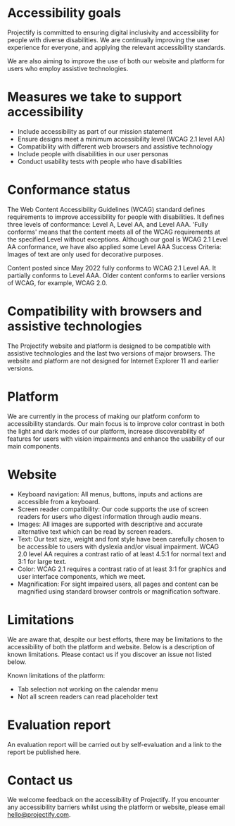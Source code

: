 # Accessibility goals

Projectify is committed to ensuring digital inclusivity and accessibility for
people with diverse disabilities. We are continually improving the user
experience for everyone, and applying the relevant accessibility standards.

We are also aiming to improve the use of both our website and platform for
users who employ assistive technologies.

# Measures we take to support accessibility

- Include accessibility as part of our mission statement
- Ensure designs meet a minimum accessibility level (WCAG 2.1 level AA)
- Compatibility with different web browsers and assistive technology
- Include people with disabilities in our user personas
- Conduct usability tests with people who have disabilities

# Conformance status

The Web Content Accessibility Guidelines (WCAG) standard defines requirements
to improve accessibility for people with disabilities. It defines three levels
of conformance: Level A, Level AA, and Level AAA. 'Fully conforms' means that
the content meets all of the WCAG requirements at the specified Level without
exceptions. Although our goal is WCAG 2.1 Level AA conformance, we have also
applied some Level AAA Success Criteria: Images of text are only used for
decorative purposes.

Content posted since May 2022 fully conforms to WCAG 2.1 Level AA. It partially
conforms to Level AAA. Older content conforms to earlier versions of WCAG, for
example, WCAG 2.0.

# Compatibility with browsers and assistive technologies

The Projectify website and platform is designed to be compatible with assistive
technologies and the last two versions of major browsers. The website and
platform are not designed for Internet Explorer 11 and earlier versions.

# Platform

We are currently in the process of making our platform conform to accessibility
standards. Our main focus is to improve color contrast in both the light and
dark modes of our platform, increase discoverability of features for users with
vision impairments and enhance the usability of our main components.

# Website

- Keyboard navigation: All menus, buttons, inputs and actions are accessible
  from a keyboard.
- Screen reader compatibility: Our code supports the use of screen readers for
  users who digest information through audio means.
- Images: All images are supported with descriptive and accurate alternative
  text which can be read by screen readers.
- Text: Our text size, weight and font style have been carefully chosen to be
  accessible to users with dyslexia and/or visual impairment. WCAG 2.0 level AA
  requires a contrast ratio of at least 4.5:1 for normal text and 3:1 for large
  text.
- Color: WCAG 2.1 requires a contrast ratio of at least 3:1 for graphics and
  user interface components, which we meet.
- Magnification: For sight impaired users, all pages and content can be
  magnified using standard browser controls or magnification software.

# Limitations

We are aware that, despite our best efforts, there may be limitations to the
accessibility of both the platform and website. Below is a description of known
limitations. Please contact us if you discover an issue not listed below.

Known limitations of the platform:

- Tab selection not working on the calendar menu
- Not all screen readers can read placeholder text

# Evaluation report

An evaluation report will be carried out by self-evaluation and a link to the
report be published here.

# Contact us

We welcome feedback on the accessibility of Projectify. If you encounter any
accessibility barriers whilst using the platform or website, please email
[hello@projectify.com](mailto:hello@projectify.com).
